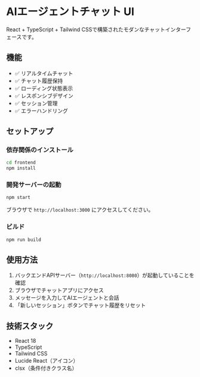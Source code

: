 # AIエージェントチャット UI

React + TypeScript + Tailwind CSSで構築されたモダンなチャットインターフェースです。

## 機能

- ✅ リアルタイムチャット
- ✅ チャット履歴保持
- ✅ ローディング状態表示
- ✅ レスポンシブデザイン
- ✅ セッション管理
- ✅ エラーハンドリング

## セットアップ

### 依存関係のインストール

```bash
cd frontend
npm install
```

### 開発サーバーの起動

```bash
npm start
```

ブラウザで `http://localhost:3000` にアクセスしてください。

### ビルド

```bash
npm run build
```

## 使用方法

1. バックエンドAPIサーバー（`http://localhost:8080`）が起動していることを確認
2. ブラウザでチャットアプリにアクセス
3. メッセージを入力してAIエージェントと会話
4. 「新しいセッション」ボタンでチャット履歴をリセット

## 技術スタック

- React 18
- TypeScript
- Tailwind CSS
- Lucide React（アイコン）
- clsx（条件付きクラス名） 